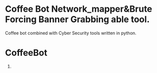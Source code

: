 # Coffee Bot Network_mapper&Brute Forcing Banner Grabbing able tool.
Coffee bot combined with Cyber Security tools written in python.
# CoffeeBot
1. 